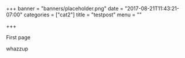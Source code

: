 +++
banner = "banners/placeholder.png"
date = "2017-08-21T11:43:21-07:00"
categories = ["cat2"]
title = "testpost"
menu = ""

+++

First page


whazzup